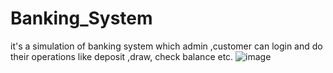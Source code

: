 # Banking_System
it's a simulation of banking system which admin ,customer can login and do their operations like deposit ,draw, check balance etc.
![image](https://user-images.githubusercontent.com/71329411/126617754-fe383b52-8d44-46f3-8275-aceb35c5175c.png)
